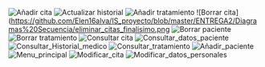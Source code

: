 ![Añadir cita](https://github.com/Elen16alva/IS_proyecto/blob/master/ENTREGA2/Diagramas%20Secuencia/añadir_citas(finalisimo).png)
![Actualizar historial](https://github.com/Elen16alva/IS_proyecto/blob/master/ENTREGA2/Diagramas%20Secuencia/añadir_historialfinalisimo.png)
![Añadir tratamiento](https://github.com/Elen16alva/IS_proyecto/blob/master/ENTREGA2/Diagramas%20Secuencia/Añadir_Tratamiento.jpg)
![Borrar cita](https://github.com/Elen16alva/IS_proyecto/blob/master/ENTREGA2/Diagramas%20Secuencia/eliminar_citas_finalisimo.png
![Borrar paciente](https://github.com/Elen16alva/IS_proyecto/blob/master/ENTREGA2/Diagramas%20Secuencia/Borrar_Paciente.jpg)
![Borrar tratamiento](https://github.com/Elen16alva/IS_proyecto/blob/master/ENTREGA2/Diagramas%20Secuencia/Borrar_Tratamiento.jpg)
![Consultar cita](https://github.com/Elen16alva/IS_proyecto/blob/master/ENTREGA2/Diagramas%20Secuencia/consultar_citas_defintivisimo.vpd.png)
![Consultar_datos_paciente](https://github.com/Elen16alva/IS_proyecto/blob/master/ENTREGA2/Diagramas%20Secuencia/Consultar_Datos_Paciente.jpg)
![Consultar_Historial_medico](https://github.com/Elen16alva/IS_proyecto/blob/master/ENTREGA2/Diagramas%20Secuencia/eliminar_citas_finalisimo.png)
![Consultar_tratamiento](https://github.com/Elen16alva/IS_proyecto/blob/master/ENTREGA2/Diagramas%20Secuencia/Borrar_Tratamiento.jpg)
![Añadir_paciente](https://github.com/Elen16alva/IS_proyecto/blob/master/ENTREGA2/Diagramas%20Secuencia/Añadir_Paciente.jpg)
![Menu_principal](https://github.com/Elen16alva/IS_proyecto/blob/master/ENTREGA2/Diagramas%20Secuencia/menu_principal.jpg)
![Modificar_cita](https://github.com/Elen16alva/IS_proyecto/blob/master/ENTREGA2/Diagramas%20Secuencia/modificar_citasfinalisimo2%20.png)
![Modificar_datos_personales](https://github.com/Elen16alva/IS_proyecto/blob/master/ENTREGA2/Diagramas%20Secuencia/Modificar_Paciente.jpg)
